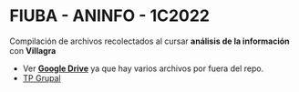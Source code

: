# FIUBA - ANINFO - 1C2022

Compilación de archivos recolectados al cursar **análisis de la información** con **Villagra**

- Ver [**Google Drive**](https://drive.google.com/drive/folders/11u4iLyzfOHkn36hI-Xb_QiASX-PUwqEO) ya que hay varios archivos por fuera del repo.
- [TP Grupal](https://github.com/n-zu/aninfo_tribu_1_2022_1c)

